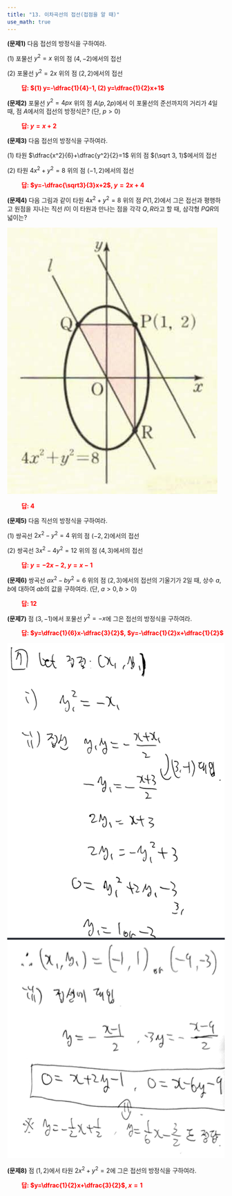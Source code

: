 ```yaml
---
title: "13. 이차곡선의 접선(접점을 알 때)"
use_math: true
---
```


**(문제1)** 다음 접선의 방정식을 구하여라.

(1) 포물선 $y^2=x$ 위의 점 $(4, -2)$에서의 접선

(2) 포물선 $y^2=2x$ 위의 점 $(2, 2)$에서의 접선

**<span style="color: red;">$\qquad$답: $(1) y=-\dfrac{1}{4}-1, (2) y=\dfrac{1}{2}x+1$</span>**

**(문제2)** 포물선 $y^2=4px$ 위의 점 $A(p, 2p)$에서 이 포물선의 준선까지의 거리가 4일 때, 점 $A$에서의 접선의 방정식은? (단, $p>0$)

**<span style="color: red;">$\qquad$답: $y=x+2$</span>**



**(문제3)** 다음 접선의 방정식을 구하여라.

(1) 타원 $\dfrac{x^2}{6}+\dfrac{y^2}{2}=1$ 위의 점 $(\sqrt 3, 1)$에서의 접선

(2) 타원 $4x^2+y^2=8$ 위의 점 $(-1, 2)$에서의 접선

**<span style="color: red;">$\qquad$답: $y=-\dfrac{\sqrt3}{3}x+2$, $y=2x+4$</span>**

**(문제4)** 다음 그림과 같이 타원 $4x^2+y^2=8$ 위의 점 $P(1, 2)$에서 그은 접선과 평행하고 원점을 지나는 직선 $l$이 이 타원과 만나는 점을 각각 $Q, R$라고 할 때, 삼각형 $PQR$의 넓이는?

<img src="/assets/Pasted image 20240401220243.png"/>

**<span style="color: red;">$\qquad$답: $4$</span>**




**(문제5)** 다음 직선의 방정식을 구하여라.

(1) 쌍곡선 $2x^2-y^2=4$ 위의 점 $(-2, 2)$에서의 접선

(2) 쌍곡선 $3x^2-4y^2=12$ 위의 점 $(4, 3)$에서의 접선

**<span style="color: red;">$\qquad$답: $y=-2x-2$, $y=x-1$</span>**

**(문제6)** 쌍곡선 $ax^2-by^2=6$ 위의 점 $(2, 3)$에서의 접선의 기울기가 2일 때, 상수 $a, b$에 대하여 $ab$의 값을 구하여라. (단, $a>0, b>0$)

**<span style="color: red;">$\qquad$답: $12$</span>**

**(문제7)** 점 $(3, -1)$에서 포물선 $y^2=-x$에 그은 접선의 방정식을 구하여라.

**<span style="color: red;">$\qquad$답: $y=\dfrac{1}{6}x-\dfrac{3}{2}$, $y=-\dfrac{1}{2}x+\dfrac{1}{2}$</span>**


<img src="/assets/Pasted image 20240926104500.png"/>

<img src="/assets/Pasted image 20240926104555.png"/>


**(문제8)** 점 $(1, 2)$에서 타원 $2x^2+y^2=2$에 그은 접선의 방정식을 구하여라.

**<span style="color: red;">$\qquad$답: $y=\dfrac{1}{2}x+\dfrac{3}{2}$, $x=1$</span>**